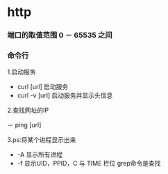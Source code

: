 # http

### 端口的取值范围 0 － 65535 之间

### 命令行
1.启动服务

- curl [url] 启动服务
- curl -v [url] 启动服务并显示头信息

2.查找网址的IP

－ ping [url]

3.ps:将某个进程显示出来
- -A 显示所有进程
- -f 显示UID，PPID，C 与 TIME 栏位
  grep命令是查找 
